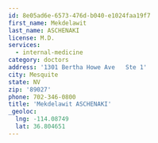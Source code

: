 ```yaml
---
id: 8e05ad6e-6573-476d-b040-e1024faa19f7
first_name: Mekdelawit
last_name: ASCHENAKI
license: M.D.
services:
  - internal-medicine
category: doctors
address: '1301 Bertha Howe Ave   Ste 1'
city: Mesquite
state: NV
zip: '89027'
phone: 702-346-0800
title: 'Mekdelawit ASCHENAKI'
_geoloc:
  lng: -114.08749
  lat: 36.804651
---
```

